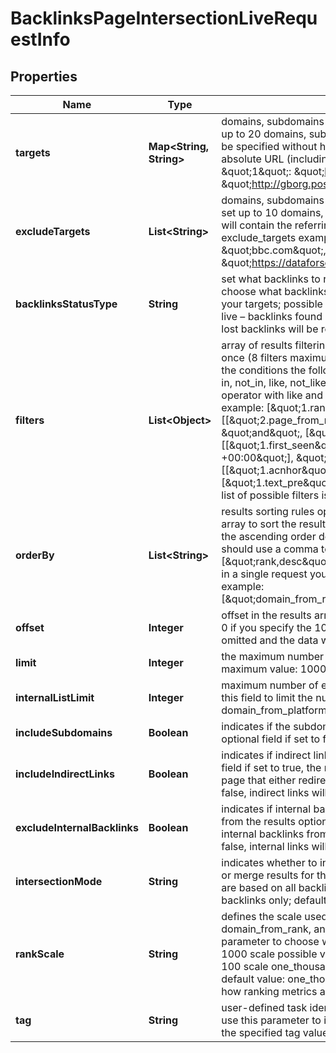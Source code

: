 

# BacklinksPageIntersectionLiveRequestInfo


## Properties

| Name | Type | Description | Notes |
|------------ | ------------- | ------------- | -------------|
|**targets** | **Map&lt;String, String&gt;** | domains, subdomains or webpages to get links for required field you can set up to 20 domains, subdomains or webpages a domain or a subdomain should be specified without https:// and www. a page should be specified with absolute URL (including http:// or https://) example: \&quot;targets\&quot;: { \&quot;1\&quot;: \&quot;http://planet.postgresql.org/\&quot;, \&quot;2\&quot;: \&quot;http://gborg.postgresql.org/\&quot; } |  [optional] |
|**excludeTargets** | **List&lt;String&gt;** | domains, subdomains or webpages you want to exclude optional field you can set up to 10 domains, subdomains or webpages if you use this array, results will contain the referring pages that link to targets but don’t link to exclude_targets example: \&quot;exclude_targets\&quot;: [ \&quot;bbc.com\&quot;, \&quot;https://www.apple.com/iphone/_*\&quot;, \&quot;https://dataforseo.com/apis/_*\&quot;] |  [optional] |
|**backlinksStatusType** | **String** | set what backlinks to return and count optional field you can use this field to choose what backlinks will be returned and used for aggregated metrics for your targets; possible values: all – all backlinks will be returned and counted; live – backlinks found during the last check will be returned and counted; lost – lost backlinks will be returned and counted; default value: live |  [optional] |
|**filters** | **List&lt;Object&gt;** | array of results filtering parameters optional field you can add several filters at once (8 filters maximum) you should set a logical operator and, or between the conditions the following operators are supported: regex, not_regex, &#x3D;, &lt;&gt;, in, not_in, like, not_like, ilike, not_ilike, match, not_match you can use the % operator with like and not_like to match any string of zero or more characters example: [\&quot;1.rank\&quot;,\&quot;&gt;\&quot;,\&quot;80\&quot;] [[\&quot;2.page_from_rank\&quot;,\&quot;&gt;\&quot;,\&quot;55\&quot;], \&quot;and\&quot;, [\&quot;1.original\&quot;,\&quot;&#x3D;\&quot;,\&quot;true\&quot;]] [[\&quot;1.first_seen\&quot;,\&quot;&gt;\&quot;,\&quot;2017-10-23 11:31:45 +00:00\&quot;], \&quot;and\&quot;, [[\&quot;1.acnhor\&quot;,\&quot;like\&quot;,\&quot;%seo%\&quot;],\&quot;or\&quot;,[\&quot;1.text_pre\&quot;,\&quot;not_like\&quot;,\&quot;%seo%\&quot;]]] The full list of possible filters is available here. |  [optional] |
|**orderBy** | **List&lt;String&gt;** | results sorting rules optional field you can use the same values as in the filters array to sort the results possible sorting types: asc – results will be sorted in the ascending order desc – results will be sorted in the descending order you should use a comma to set up a sorting type example: [\&quot;rank,desc\&quot;] note that you can set no more than three sorting rules in a single request you should use a comma to separate several sorting rules example: [\&quot;domain_from_rank,desc\&quot;,\&quot;page_from_rank,asc\&quot;] |  [optional] |
|**offset** | **Integer** | offset in the results array of the returned backlinks optional field default value: 0 if you specify the 10 value, the first ten backlinks in the results array will be omitted and the data will be provided for the successive backlinks |  [optional] |
|**limit** | **Integer** | the maximum number of returned backlinks optional field default value: 100 maximum value: 1000 |  [optional] |
|**internalListLimit** | **Integer** | maximum number of elements within internal arrays optional field you can use this field to limit the number of elements within the following arrays: attributes domain_from_platform_type default value: 10 maximum value: 1000 |  [optional] |
|**includeSubdomains** | **Boolean** | indicates if the subdomains of the targets will be included in the search optional field if set to false, the subdomains will be ignored default value: true |  [optional] |
|**includeIndirectLinks** | **Boolean** | indicates if indirect links to the targets will be included in the results optional field if set to true, the results will include data on indirect links pointing to a page that either redirects to a target, or points to a canonical page if set to false, indirect links will be ignored default value: true |  [optional] |
|**excludeInternalBacklinks** | **Boolean** | indicates if internal backlinks from subdomains to the target will be excluded from the results optional field if set to true, the results will not include data on internal backlinks from subdomains of the same domain as target if set to false, internal links will be included in the result default value: true |  [optional] |
|**intersectionMode** | **String** | indicates whether to intersect backlinks optional field use this field to intersect or merge results for the specified URLs possible values: all, partial all – results are based on all backlinks; partial – results are based on the intersecting backlinks only; default value: all |  [optional] |
|**rankScale** | **String** | defines the scale used for calculating and displaying the rank, domain_from_rank, and page_from_rank values optional field you can use this parameter to choose whether rank values are presented on a 0–100 or 0–1000 scale possible values: one_hundred — rank values are displayed on a 0–100 scale one_thousand — rank values are displayed on a 0–1000 scale default value: one_thousand learn more about how this parameter works and how ranking metrics are calculated in this Help Center article |  [optional] |
|**tag** | **String** | user-defined task identifier optional field the character limit is 255 you can use this parameter to identify the task and match it with the result you will find the specified tag value in the data object of the response |  [optional] |



